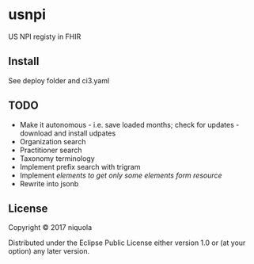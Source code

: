 # usnpi

US NPI registy in FHIR

## Install

See deploy folder and ci3.yaml

## TODO

* Make it autonomous - i.e. save loaded months; check for updates - download and install udpates
* Organization search
* Practitioner search
* Taxonomy terminology
* Implement prefix search with trigram
* Implement _elements to get only some elements form resource_
* Rewrite into jsonb

## License

Copyright © 2017 niquola

Distributed under the Eclipse Public License either version 1.0 or (at
your option) any later version.
